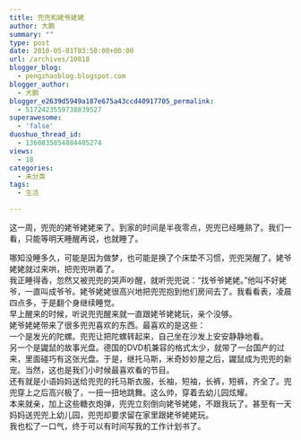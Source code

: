 ```yaml
---
title: 兜兜和姥爷姥姥
author: 大鹏
summary: ""
type: post
date: 2010-05-01T03:50:00+00:00
url: /archives/10818
blogger_blog:
  - pengzhaoblog.blogspot.com
blogger_author:
  - 大鹏
blogger_e2639d5949a187e675a43ccd40917705_permalink:
  - 5172423559738839527
superawesome:
  - 'false'
duoshuo_thread_id:
  - 1360835854884405274
views:
  - 18
categories:
  - 未分类
tags:
  - 生活

---
```

这一周，兜兜的姥爷姥姥来了。到家的时间是半夜零点，兜兜已经睡熟了。我们一看，只能等明天睡醒再说，也就睡了。

<div>
</div>

<div>
  哪知没睡多久，可能是因为做梦，也可能是换了个床垫不习惯，兜兜哭醒了。姥爷姥姥就过来哄，把兜兜哄着了。
</div>

<div>
</div>

<div>
  我正睡得香，忽然又被兜兜的哭声吵醒，就听兜兜说：“找爷爷姥姥。”他叫不好姥爷，一直叫成爷爷。姥爷姥姥很高兴地把兜兜抱到他们房间去了。我看看表，凌晨四点多，于是翻个身继续睡觉。
</div>

<div>
</div>

<div>
  早上醒来的时候，听说兜兜醒来就一直跟姥爷姥姥玩，亲个没够。
</div>

<div>
</div>

<div>
  姥爷姥姥带来了很多兜兜喜欢的东西。最喜欢的是这些：
</div>

<div>
</div>

<div>
  一个是发光的陀螺。兜兜让把陀螺转起来，自己坐在沙发上安安静静地看。
</div>

<div>
</div>

<div>
  另一个是鼹鼠的故事光盘。德国的DVD机兼容的格式太少，就带了一台国产的过来，里面碰巧有这张光盘。于是，继托马斯，米奇妙妙屋之后，鼹鼠成为兜兜的新宠。当然，这也是我们小时候最喜欢看的节目。
</div>

<div>
</div>

<div>
  还有就是小语妈妈送给兜兜的托马斯衣服，长袖，短袖，长裤，短裤，齐全了。兜兜穿上之后高兴极了，一扭一扭地跳舞。这么帅，穿着去幼儿园炫耀。
</div>

<div>
</div>

<div>
  本来就亲，加上这些糖衣炮弹，兜兜立刻倒向姥爷姥姥，不跟我玩了。甚至有一天妈妈送兜兜上幼儿园，兜兜却要求留在家里跟姥爷姥姥玩。
</div>

<div>
</div>

<div>
  我也松了一口气，终于可以有时间写我的工作计划书了。
</div>

